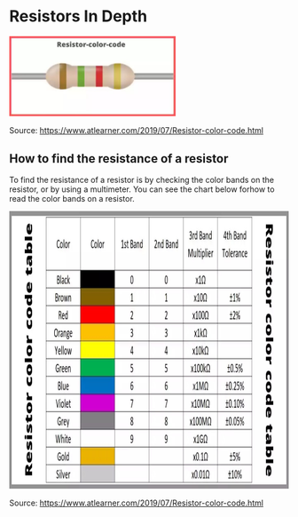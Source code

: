 # Resistors In Depth

<img src="../../assets/Resistor.jpg" width="300px">

Source: https://www.atlearner.com/2019/07/Resistor-color-code.html

## How to find the resistance of a resistor 

To find the resistance of a resistor is by checking the color bands on the resistor, or by using a multimeter. You can see the chart below forhow to read the color bands on a resistor.

<img src="../../assets/ResistorColorCode.jpg"  max-width="300px" height="500px">

Source: https://www.atlearner.com/2019/07/Resistor-color-code.html